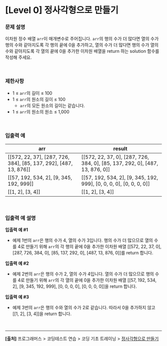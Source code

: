# [Level 0] 정사각형으로 만들기

### 문제 설명
이차원 정수 배열 `arr`이 매개변수로 주어집니다. `arr`의 행의 수가 더 많다면 열의 수가 행의 수와 같아지도록 각 행의 끝에 0을 추가하고, 열의 수가 더 많다면 행의 수가 열의 수와 같아지도록 각 열의 끝에 0을 추가한 이차원 배열을 return 하는 solution 함수를 작성해 주세요.

<br>

### 제한사항
* 1 ≤ `arr`의 길이 ≤ 100
* 1 ≤ `arr`의 원소의 길이 ≤ 100
    * `arr`의 모든 원소의 길이는 같습니다.
* 1 ≤ `arr`의 원소의 원소 ≤ 1,000

<br>

### 입출력 예
|arr|result|
|---|------|
|[[572, 22, 37], [287, 726, 384], [85, 137, 292], [487, 13, 876]]|[[572, 22, 37, 0], [287, 726, 384, 0], [85, 137, 292, 0], [487, 13, 876, 0]]|
|[[57, 192, 534, 2], [9, 345, 192, 999]]|[[57, 192, 534, 2], [9, 345, 192, 999], [0, 0, 0, 0], [0, 0, 0, 0]]|
|[[1, 2], [3, 4]]|[[1, 2], [3, 4]]|

<br>

### 입출력 예 설명
**입출력 예 #1**
* 예제 1번의 `arr`은 행의 수가 4, 열의 수가 3입니다. 행의 수가 더 많으므로 열의 수를 4로 만들기 위해 `arr`의 각 행의 끝에 0을 추가한 이차원 배열 [[572, 22, 37, 0], [287, 726, 384, 0], [85, 137, 292, 0], [487, 13, 876, 0]]를 return 합니다.

**입출력 예 #2**
* 예제 2번의 `arr`은 행의 수가 2, 열의 수가 4입니다. 열의 수가 더 많으므로 행의 수를 4로 만들기 위해 `arr`의 각 열의 끝에 0을 추가한 이차원 배열 [[57, 192, 534, 2], [9, 345, 192, 999], [0, 0, 0, 0], [0, 0, 0, 0]]을 return 합니다.

**입출력 예 #3**
* 예제 3번의 `arr`은 행의 수와 열의 수가 2로 같습니다. 따라서 0을 추가하지 않고 [[1, 2], [3, 4]]을 return 합니다.

<br>

---
**[출처]** 프로그래머스 > 코딩테스트 연습 > 코딩 기초 트레이닝 > [정사각형으로 만들기](https://school.programmers.co.kr/learn/courses/30/lessons/181830)